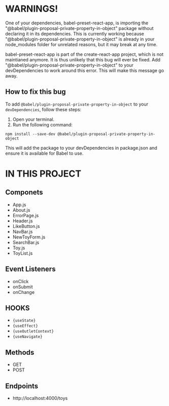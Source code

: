 # WARNINGS!

One of your dependencies, babel-preset-react-app, is importing the
"@babel/plugin-proposal-private-property-in-object" package without
declaring it in its dependencies. This is currently working because
"@babel/plugin-proposal-private-property-in-object" is already in your
node_modules folder for unrelated reasons, but it may break at any time.

babel-preset-react-app is part of the create-react-app project, which
is not maintianed anymore. It is thus unlikely that this bug will
ever be fixed. Add "@babel/plugin-proposal-private-property-in-object" to
your devDependencies to work around this error. This will make this message
go away.

## How to fix this bug

To add `@babel/plugin-proposal-private-property-in-object` to your `devDependencies`, follow these steps:

1. Open your terminal.
2. Run the following command:

`npm install --save-dev @babel/plugin-proposal-private-property-in-object`

This will add the package to your devDependencies in package.json and ensure it is available for Babel to use.

# IN THIS PROJECT

## Componets
- App.js
- About.js
- ErrorPage.js
- Header.js
- LikeButton.js
- NavBar.js
- NewToyForm.js
- SearchBar.js
- Toy.js
- ToyList.js

## Event Listeners
- onClick
- onSubmit
- onChange

## HOOKS
- `{useState}`
- `{useEffect}`
- `{useOutletContext}`
- `{useNavigate}`

## Methods 
- GET
- POST

## Endpoints
- http://localhost:4000/toys